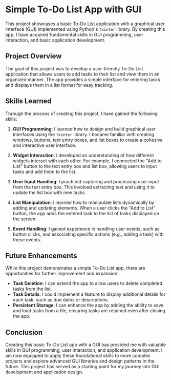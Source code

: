# Simple To-Do List App with GUI

This project showcases a basic To-Do List application with a graphical user interface (GUI) implemented using Python's `tkinter` library. By creating this app, I have acquired fundamental skills in GUI programming, user interaction, and basic application development.

## Project Overview

The goal of this project was to develop a user-friendly To-Do List application that allows users to add tasks to their list and view them in an organized manner. The app provides a simple interface for entering tasks and displays them in a list format for easy tracking.

## Skills Learned

Through the process of creating this project, I have gained the following skills:

1. **GUI Programming**: I learned how to design and build graphical user interfaces using the `tkinter` library. I became familiar with creating windows, buttons, text entry boxes, and list boxes to create a cohesive and interactive user interface.

2. **Widget Interaction**: I developed an understanding of how different widgets interact with each other. For example, I connected the "Add to List" button to the text entry box and list box, allowing users to input tasks and add them to the list.

3. **User Input Handling**: I practiced capturing and processing user input from the text entry box. This involved extracting text and using it to update the list box with new tasks.

4. **List Manipulation**: I learned how to manipulate lists dynamically by adding and updating elements. When a user clicks the "Add to List" button, the app adds the entered task to the list of tasks displayed on the screen.

5. **Event Handling**: I gained experience in handling user events, such as button clicks, and associating specific actions (e.g., adding a task) with these events.

## Future Enhancements

While this project demonstrates a simple To-Do List app, there are opportunities for further improvement and expansion:

- **Task Deletion**: I can extend the app to allow users to delete completed tasks from the list.
- **Task Details**: I could implement a feature to display additional details for each task, such as due dates or descriptions.
- **Persistent Storage**: I can enhance the app by adding the ability to save and load tasks from a file, ensuring tasks are retained even after closing the app.

## Conclusion

Creating this basic To-Do List app with a GUI has provided me with valuable skills in GUI programming, user interaction, and application development. I am now equipped to apply these foundational skills to more complex projects and explore advanced GUI libraries and design patterns in the future. This project has served as a starting point for my journey into GUI development and application design.
